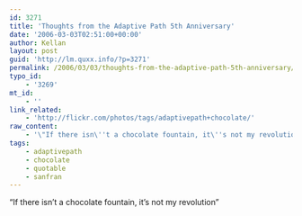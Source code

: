 ```yaml
---
id: 3271
title: 'Thoughts from the Adaptive Path 5th Anniversary'
date: '2006-03-03T02:51:00+00:00'
author: Kellan
layout: post
guid: 'http://lm.quxx.info/?p=3271'
permalink: /2006/03/03/thoughts-from-the-adaptive-path-5th-anniversary/
typo_id:
    - '3269'
mt_id:
    - ''
link_related:
    - 'http://flickr.com/photos/tags/adaptivepath+chocolate/'
raw_content:
    - '\"If there isn\''t a chocolate fountain, it\''s not my revolution\"'
tags:
    - adaptivepath
    - chocolate
    - quotable
    - sanfran
---
```


“If there isn’t a chocolate fountain, it’s not my revolution”